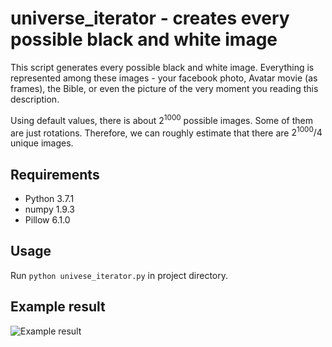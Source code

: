 # universe_iterator - creates every possible black and white image

This script generates every possible black and white image. Everything is represented among these images - your facebook photo, Avatar movie (as frames), the Bible, or even the picture of the very moment you reading this description.

Using default values, there is about $2^1000$ possible images. Some of them are just rotations. Therefore, we can roughly estimate that there are $2^1000/4$ unique images.

## Requirements

- Python 3.7.1
- numpy 1.9.3
- Pillow 6.1.0

## Usage

Run `python univese_iterator.py` in project directory.

## Example result

![Example result]()
